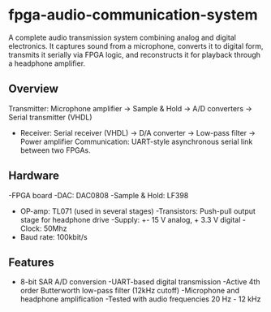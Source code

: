 # fpga-audio-communication-system



A complete audio transmission system combining analog and digital electronics. It captures sound from a microphone, converts it to digital form, transmits it serially via FPGA logic, and reconstructs it for playback through a headphone amplifier.

## Overview
Transmitter: Microphone amplifier -> Sample & Hold -> A/D converters -> Serial transmitter (VHDL)
- Receiver: Serial receiver (VHDL) -> D/A converter -> Low-pass filter -> Power amplifier
Communication: UART-style asynchronous serial link between two FPGAs.

## Hardware
-FPGA board
-DAC: DAC0808
-Sample & Hold: LF398
- OP-amp: TL071 (used in several stages)
-Transistors: Push-pull output stage for headphone drive
-Supply: +- 15 V analog, + 3.3 V digital
-Clock: 50Mhz
- Baud rate: 100kbit/s

## Features
- 8-bit SAR A/D conversion
-UART-based digital transmission
-Active 4th order Butterworth low-pass filter (12kHz cutoff)
-Microphone and headphone amplification
-Tested with audio frequencies 20 Hz - 12 kHz
